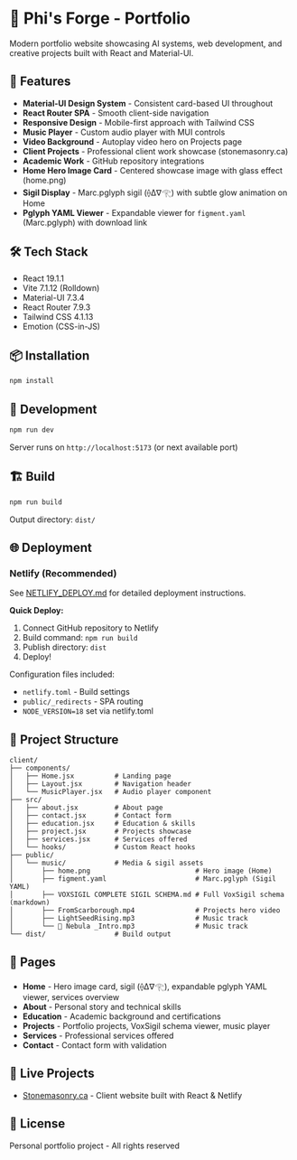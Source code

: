 # 🔨 Phi's Forge - Portfolio

Modern portfolio website showcasing AI systems, web development, and creative projects built with React and Material-UI.

## 🚀 Features

- **Material-UI Design System** - Consistent card-based UI throughout
- **React Router SPA** - Smooth client-side navigation
- **Responsive Design** - Mobile-first approach with Tailwind CSS
- **Music Player** - Custom audio player with MUI controls
- **Video Background** - Autoplay video hero on Projects page
- **Client Projects** - Professional client work showcase (stonemasonry.ca)
- **Academic Work** - GitHub repository integrations
- **Home Hero Image Card** - Centered showcase image with glass effect (home.png)
- **Sigil Display** - Marc.pglyph sigil (⟠∆∇𓂀) with subtle glow animation on Home
- **Pglyph YAML Viewer** - Expandable viewer for `figment.yaml` (Marc.pglyph) with download link

## 🛠️ Tech Stack

- React 19.1.1
- Vite 7.1.12 (Rolldown)
- Material-UI 7.3.4
- React Router 7.9.3
- Tailwind CSS 4.1.13
- Emotion (CSS-in-JS)

## 📦 Installation

```bash
npm install
```

## 🏃 Development

```bash
npm run dev
```

Server runs on `http://localhost:5173` (or next available port)

## 🏗️ Build

```bash
npm run build
```

Output directory: `dist/`

## 🌐 Deployment

### Netlify (Recommended)

See [NETLIFY_DEPLOY.md](./NETLIFY_DEPLOY.md) for detailed deployment instructions.

**Quick Deploy:**
1. Connect GitHub repository to Netlify
2. Build command: `npm run build`
3. Publish directory: `dist`
4. Deploy!

Configuration files included:
- `netlify.toml` - Build settings
- `public/_redirects` - SPA routing
- `NODE_VERSION=18` set via netlify.toml

## 📁 Project Structure

```
client/
├── components/
│   ├── Home.jsx          # Landing page
│   ├── Layout.jsx        # Navigation header
│   └── MusicPlayer.jsx   # Audio player component
├── src/
│   ├── about.jsx         # About page
│   ├── contact.jsx       # Contact form
│   ├── education.jsx     # Education & skills
│   ├── project.jsx       # Projects showcase
│   ├── services.jsx      # Services offered
│   └── hooks/            # Custom React hooks
├── public/
│   └── music/            # Media & sigil assets
│       ├── home.png                          # Hero image (Home)
│       ├── figment.yaml                      # Marc.pglyph (Sigil YAML)
│       ├── VOXSIGIL COMPLETE SIGIL SCHEMA.md # Full VoxSigil schema (markdown)
│       ├── FromScarborough.mp4               # Projects hero video
│       ├── LightSeedRising.mp3               # Music track
│       └── 🌌 Nebula _Intro.mp3               # Music track
└── dist/                 # Build output
```

## 🎨 Pages

- **Home** - Hero image card, sigil (⟠∆∇𓂀), expandable pglyph YAML viewer, services overview
- **About** - Personal story and technical skills
- **Education** - Academic background and certifications
- **Projects** - Portfolio projects, VoxSigil schema viewer, music player
- **Services** - Professional services offered
- **Contact** - Contact form with validation

## 🔗 Live Projects

- [Stonemasonry.ca](https://stonemasonry.ca) - Client website built with React & Netlify

## 📝 License

Personal portfolio project - All rights reserved

